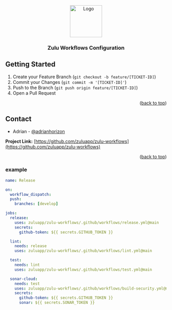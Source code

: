 <div align="center">
  <a href="https://github.com/zuluapp/zulu-workflows">
    <img src="https://avatars.githubusercontent.com/u/96034374?s=200&v=4" alt="Logo" width="100" height="100">
  </a>

  <h3 align="center">Zulu Workflows Configuration</h3>
</div>

## Getting Started

1. Create your Feature Branch (`git checkout -b feature/[TICKET-ID]`)
2. Commit your Changes (`git commit -m '[TICKET-ID]'`)
3. Push to the Branch (`git push origin feature/[TICKET-ID]`)
4. Open a Pull Request

<p align="right">(<a href="#top">back to top</a>)</p>


<!-- CONTACT -->
## Contact

* Adrian - [@adrianhorizon](https://github.com/adrianhorizon)

__Project Link:__ [https://github.com/zuluapp/zulu-workflows](https://github.com/zuluapp/zulu-workflows)

<p align="right">(<a href="#top">back to top</a>)</p>


### example

```yaml
name: Release

on:
  workflow_dispatch:
  push:
    branches: [develop]

jobs:
  release:
    uses: zuluapp/zulu-workflows/.github/workflows/release.yml@main
    secrets:
      github-token: ${{ secrets.GITHUB_TOKEN }}

  lint:
    needs: release
    uses: zuluapp/zulu-workflows/.github/workflows/lint.yml@main

  test:
    needs: lint
    uses: zuluapp/zulu-workflows/.github/workflows/test.yml@main

  sonar-cloud:
    needs: test
    uses: zuluapp/zulu-workflows/.github/workflows/build-security.yml@main
    secrets:
      github-token: ${{ secrets.GITHUB_TOKEN }}
      sonar: ${{ secrets.SONAR_TOKEN }}
```
